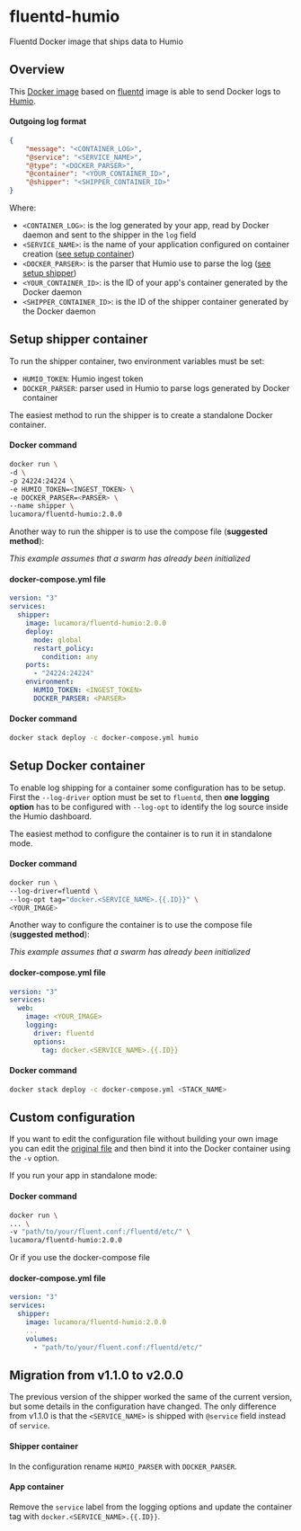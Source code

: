 # fluentd-humio
Fluentd Docker image that ships data to Humio

## Overview
This [Docker image](https://hub.docker.com/r/lucamora/fluentd-humio/) based on [fluentd](https://hub.docker.com/r/fluent/fluentd/) image is able to send Docker logs to [Humio](https://www.humio.com).

#### Outgoing log format
```json
{
	"message": "<CONTAINER_LOG>",
	"@service": "<SERVICE_NAME>",
	"@type": "<DOCKER_PARSER>",
	"@container": "<YOUR_CONTAINER_ID>",
	"@shipper": "<SHIPPER_CONTAINER_ID>"
}
```
Where:
- `<CONTAINER_LOG>`: is the log generated by your app, read by Docker daemon and sent to the shipper in the `log` field
- `<SERVICE_NAME>`: is the name of your application configured on container creation ([see setup container](#setup-docker-container))
- `<DOCKER_PARSER>`: is the parser that Humio use to parse the log ([see setup shipper](#setup-shipper-container))
- `<YOUR_CONTAINER_ID>`: is the ID of your app's container generated by the Docker daemon
- `<SHIPPER_CONTAINER_ID>`: is the ID of the shipper container generated by the Docker daemon

## Setup shipper container
To run the shipper container, two environment variables must be set:
- `HUMIO_TOKEN`: Humio ingest token
- `DOCKER_PARSER`: parser used in Humio to parse logs generated by Docker container

The easiest method to run the shipper is to create a standalone Docker container.

#### Docker command
```bash
docker run \
-d \
-p 24224:24224 \
-e HUMIO_TOKEN=<INGEST_TOKEN> \
-e DOCKER_PARSER=<PARSER> \
--name shipper \
lucamora/fluentd-humio:2.0.0
```

Another way to run the shipper is to use the compose file (**suggested method**):

*This example assumes that a swarm has already been initialized*

#### docker-compose.yml file
```yaml
version: "3"
services:
  shipper:
    image: lucamora/fluentd-humio:2.0.0
    deploy:
      mode: global
      restart_policy:
        condition: any
    ports:
      - "24224:24224"
    environment:
      HUMIO_TOKEN: <INGEST_TOKEN>
      DOCKER_PARSER: <PARSER>
```

#### Docker command
```bash
docker stack deploy -c docker-compose.yml humio
```

## Setup Docker container
To enable log shipping for a container some configuration has to be setup.
First the `--log-driver` option must be set to `fluentd`, then **one logging option** has to be configured with `--log-opt` to identify the log source inside the Humio dashboard.

The easiest method to configure the container is to run it in standalone mode.

#### Docker command
```bash
docker run \
--log-driver=fluentd \
--log-opt tag="docker.<SERVICE_NAME>.{{.ID}}" \
<YOUR_IMAGE>
```

Another way to configure the container is to use the compose file (**suggested method**):

*This example assumes that a swarm has already been initialized*

#### docker-compose.yml file
```yaml
version: "3"
services:
  web:
    image: <YOUR_IMAGE>
    logging:
      driver: fluentd
      options:
        tag: docker.<SERVICE_NAME>.{{.ID}}
```

#### Docker command
```bash
docker stack deploy -c docker-compose.yml <STACK_NAME>
```

## Custom configuration
If you want to edit the configuration file without building your own image you can edit the [original file](https://github.com/lucamora/fluentd-humio/blob/master/fluent.conf) and then bind it into the Docker container using the `-v` option.

If you run your app in standalone mode:

#### Docker command
```bash
docker run \
... \
-v "path/to/your/fluent.conf:/fluentd/etc/" \
lucamora/fluentd-humio:2.0.0
```

Or if you use the docker-compose file

#### docker-compose.yml file
```yaml
version: "3"
services:
  shipper:
    image: lucamora/fluentd-humio:2.0.0
    ...
    volumes:
      - "path/to/your/fluent.conf:/fluentd/etc/"
```

## Migration from v1.1.0 to v2.0.0
The previous version of the shipper worked the same of the current version, but some details in the configuration have changed.
The only difference from v1.1.0 is that the `<SERVICE_NAME>` is shipped with `@service` field instead of `service`.

#### Shipper container
In the configuration rename `HUMIO_PARSER` with `DOCKER_PARSER`.

#### App container
Remove the `service` label from the logging options and update the container tag with `docker.<SERVICE_NAME>.{{.ID}}`.